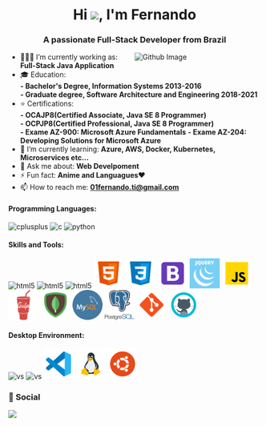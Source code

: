 <h1 align="center">Hi <img src="https://raw.githubusercontent.com/iampavangandhi/iampavangandhi/master/gifs/Hi.gif" width="30px">, I'm Fernando</h1>


<h3 align="center">A passionate Full-Stack Developer from Brazil</h3>

<img width="50%" align="right" alt="Github Image" src="https://raw.githubusercontent.com/onimur/.github/master/.resources/git-header.svg" />

- 👨🏽‍💻 I’m currently working as: **Full-Stack Java Application**
- 🎓  Education:<br>
  **- Bachelor's Degree, Information Systems 2013-2016**<br>
  **- Graduate degree, Software Architecture and Engineering 2018-2021**<br>
- ⭐️  Certifications:<br>
  **- OCAJP8(Certified Associate, Java SE 8 Programmer)**<br>
  **- OCPJP8(Certified Professional, Java SE 8 Programmer)**<br>
  **- Exame AZ-900: Microsoft Azure Fundamentals**
  **- Exame AZ-204: Developing Solutions for Microsoft Azure**
- 🌱 I’m currently learning: **Azure, AWS, Docker, Kubernetes, Microservices etc...**
- 💬 Ask me about: **Web Develpoment**
- ⚡ Fun fact: **Anime and Languagues**❤
- 📫 How to reach me: **01fernando.ti@gmail.com**
<h4>Programming Languages: </h4>
<p align="left">
 <img style="margin: auto;" src="https://aux3.iconspalace.com/uploads/60768161543862899.png" alt=cplusplus width="60" height="60"/>
 <img style="margin: auto;" src="https://raw.githubusercontent.com/sschmid/Entitas-CSharp/develop/Readme/Images/csharp.png" alt=c width="60" height="60"/>
 <img style="[margin: auto;" src="https://logospng.org/download/javascript/logo-javascript-1024.png" alt=python width="60" height="60"/>
</p>

<h4>Skills and Tools: </h4>
<p align="left">
	<img style="margin: auto;" src="https://miro.medium.com/max/500/1*AbiX4LwtSNozoyfypcKvEg.png" alt=html5 width="60" height="60"/> 
	<img style="margin: auto;" src="https://destatic.blob.core.windows.net/images/spring-boot-logo.png" alt=html5 width="60" height="60"/> 
	<img style="margin: auto;" src="https://cdn.freebiesupply.com/logos/large/2x/hibernate-logo-png-transparent.png" alt=html5 width="60" height="60"/> 
	<img style="margin: auto;" src="https://raw.githubusercontent.com/sachinverma53121/sachinverma53121/master/icons/html5.png" alt=html5 width="60" height="60"/> 
	<img style="margin: auto;" src="https://raw.githubusercontent.com/sachinverma53121/sachinverma53121/master/icons/css3.png" alt=css3 width="60" height="60"/> 
	<img style="margin: auto;" src="https://raw.githubusercontent.com/sachinverma53121/sachinverma53121/master/icons/bootstrap.png" alt=bootstrap width="60" height="60"/>
	<img style="margin: auto;" src="https://raw.githubusercontent.com/sachinverma53121/sachinverma53121/master/icons/jquery.png" alt=jquery width="60" height="60"/>
  <img style="margin: auto;" src="https://raw.githubusercontent.com/sachinverma53121/sachinverma53121/master/icons/js.png" alt=javascript width="60" height="60"/>
	<img style="margin: auto;" src="https://raw.githubusercontent.com/sachinverma53121/sachinverma53121/master/icons/gulp.png" alt=gulp width="60" height="60"/> 
	<img style="margin: auto;" src="https://raw.githubusercontent.com/sachinverma53121/sachinverma53121/master/icons/mongo.png" alt=mongodb width="60" height="60"/> 
	<img style="margin: auto;" src="https://raw.githubusercontent.com/sachinverma53121/sachinverma53121/master/icons/mysql.png" alt=mysql width="60" height="60"/> 
	<img style="margin: auto;" src="https://raw.githubusercontent.com/sachinverma53121/sachinverma53121/master/icons/psql.png" alt=postgresql width="60" height="60"/> 
	<img style="margin: auto;" src="https://raw.githubusercontent.com/sachinverma53121/sachinverma53121/master/icons/git.png" alt=git width="60" height="60"/>
  <img style="margin: auto;" src="https://raw.githubusercontent.com/sachinverma53121/sachinverma53121/master/icons/github.png" alt=github width="60" height="60"/>
 
</p>

<h4>Desktop Environment: </h4>
<p align="left">
    <img style="margin: auto;" src="https://upload.wikimedia.org/wikipedia/commons/thumb/9/9c/IntelliJ_IDEA_Icon.svg/1200px-IntelliJ_IDEA_Icon.svg.png" alt=vs width="60" height="60"/>
  <img style="margin: auto;" src="https://seeklogo.com/images/P/postman-logo-F43375A2EB-seeklogo.com.png" alt=vs width="60" height="60"/>
  <img style="margin: auto;" src="https://raw.githubusercontent.com/sachinverma53121/sachinverma53121/master/icons/vsc.png" alt=vs width="60" height="60"/>
  <img style="margin: auto;" src="https://raw.githubusercontent.com/sachinverma53121/sachinverma53121/master/icons/linux.png" alt=linux width="60" height="60"/>
  <img style="margin: auto;" src="https://raw.githubusercontent.com/sachinverma53121/sachinverma53121/master/icons/ubuntu.png" alt=ubuntu width="60" height="60"/>
</p>


### 👨 Social
<!--
reference : https://github.com/alexandresanlim/Badges4-README.md-Profile
-->
[<img src="https://img.shields.io/badge/linkedin-%230077B5.svg?&style=for-the-badge&logo=linkedin&logoColor=white" />](https://www.linkedin.com/in/fernandounix)
